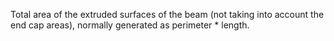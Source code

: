 ﻿Total area of the extruded surfaces of the beam (not taking into account the end cap areas), normally generated as perimeter \* length.
